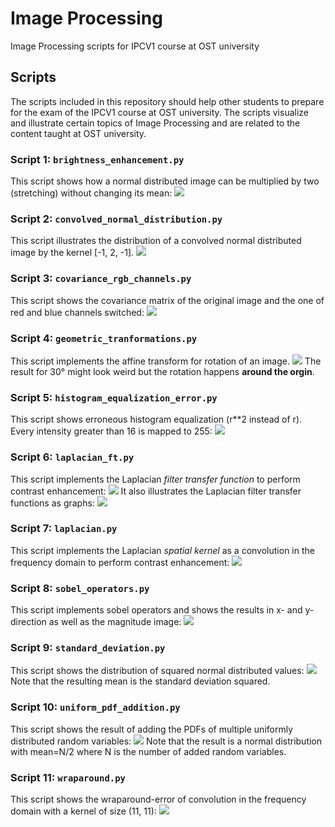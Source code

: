# Image Processing
Image Processing scripts for IPCV1 course at OST university

## Scripts
The scripts included in this repository should help other students to prepare for the exam of the IPCV1 course at OST university. The scripts visualize and illustrate certain topics of Image Processing and are related to the content taught at OST university.

### Script 1: `brightness_enhancement.py`
This script shows how a normal distributed image can be multiplied by two (stretching) without changing its mean:
![](images/brightnss_enhancement.png)

### Script 2: `convolved_normal_distribution.py`
This script illustrates the distribution of a convolved normal distributed image by the kernel [-1, 2, -1].
![](images/convolved_normal_distribution.png)

### Script 3: `covariance_rgb_channels.py`
This script shows the covariance matrix of the original image and the one of red and blue channels switched:
![](images/covariance_rgb_channels.png)

### Script 4: `geometric_tranformations.py`
This script implements the affine transform for rotation of an image. 
![](images/geometric_transformation.png)
The result for 30° might look weird but the rotation happens __around the orgin__.

### Script 5: `histogram_equalization_error.py`
This script shows erroneous histogram equalization (r**2 instead of r). Every intensity greater than 16 is mapped to 255:
![](images/histogram_equalization_error.png)

### Script 6: `laplacian_ft.py`
This script implements the Laplacian _filter transfer function_ to perform contrast enhancement:
![](images/laplacian_ft.png)
It also illustrates the Laplacian filter transfer functions as graphs:
![](images/laplacian_ft_2.png)

### Script 7: `laplacian.py`
This script implements the Laplacian _spatial kernel_ as a convolution in the frequency domain to perform contrast enhancement:
![](images/laplacian.png)

### Script 8: `sobel_operators.py`
This script implements sobel operators and shows the results in x- and y-direction as well as the magnitude image:
![](images/sobel_operators.png)

### Script 9: `standard_deviation.py`
This script shows the distribution of squared normal distributed values:
![](images/standard_deviation.png)
Note that the resulting mean is the standard deviation squared.

### Script 10: `uniform_pdf_addition.py`
This script shows the result of adding the PDFs of multiple uniformly distributed random variables:
![](images/uniform_pdf_addition.png)
Note that the result is a normal distribution with mean=N/2 where N is the number of added random variables.

### Script 11: `wraparound.py`
This script shows the wraparound-error of convolution in the frequency domain with a kernel of size (11, 11):
![](images/wraparound.png)
